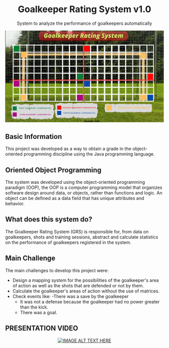 <!--- mdformat-toc start --slug=github --->

<!---
!!! IF EDITING THE README, ENSURE TO COPY THE WHOLE FILE TO index.md in `/docs/`
--->

<div align="center">

# Goalkeeper Rating System v1.0

System to analyze the performance of goalkeepers automatically

![Screenshot](/src/grscord.png)
</div>


## Basic Information

This project was developed as a way to obtain a grade in the object-oriented programming discipline using the Java programming language.


##  Oriented Object Programming

The system was developed using the object-oriented programming paradigm (OOP), the OOP is a computer programming model that organizes software design around data, or objects, rather than functions and logic. An object can be defined as a data field that has unique attributes and behavior. 

##  What does this system do?

The Goalkeeper Rating System (GRS) is responsible for, from data on goalkeepers, shots and training sessions, abstract and calculate statistics on the performance of goalkeepers registered in the system.

##  Main Challenge
The main challenges to develop this project were:
- Design a mapping system for the possibilities of the goalkeeper's area of action as well as the shots that are defended or not by them.
- Calculate the goalkeeper's areas of action without the use of matrices.
- Check events like:
  -There was a save by the goalkeeper
  - It was not a defense because the goalkeeper had no power greater than the kick.
  - There was a goal.
  
  
## PRESENTATION VIDEO
<div align="center">
  
[![IMAGE ALT TEXT HERE](https://img.youtube.com/vi/ZiIitmrKbmU/0.jpg)](https://www.youtube.com/watch?v=ZiIitmrKbmU)

</div>
